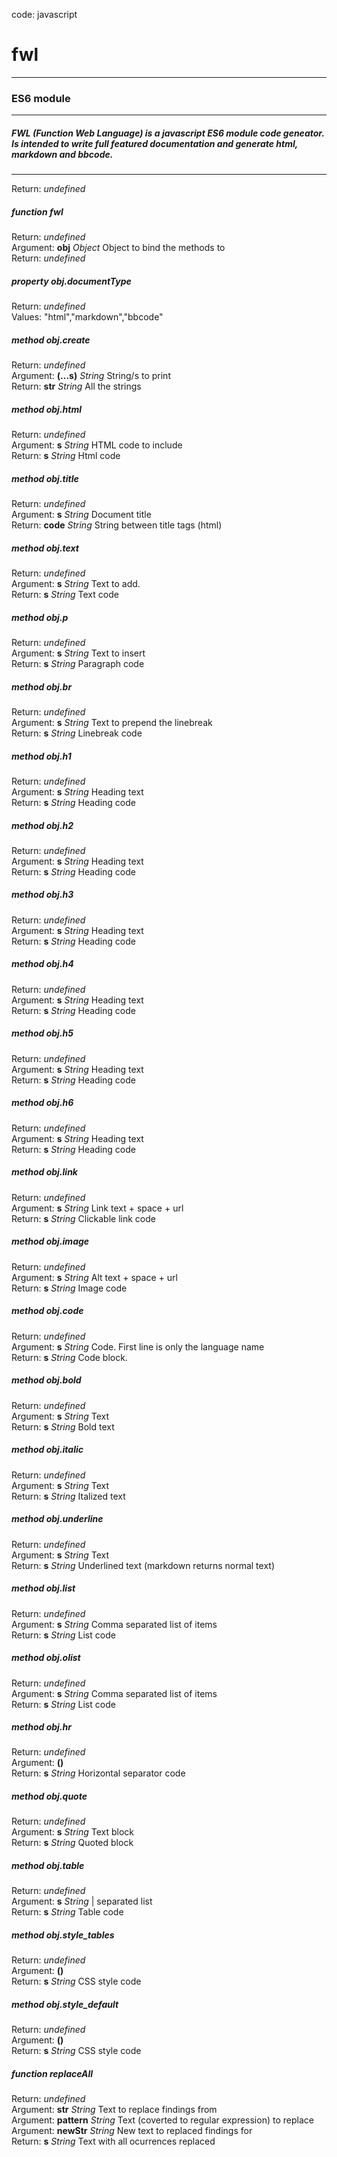   
code: javascript  
# fwl
---  
### ES6 module
---  
##### FWL (Function Web Language) is a javascript ES6 module code geneator. Is intended to write full featured documentation and generate html, markdown and bbcode.
---  
Return: _undefined_   
  
  
  
##### _function_ **fwl**  
Return: _undefined_   
Argument: **obj** _Object_   Object to bind the methods to  
Return: _undefined_   
  
  
  
##### _property_ **obj.documentType**  
Return: _undefined_   
Values: "html","markdown","bbcode"  
  
  
  
##### _method_ **obj.create**  
Return: _undefined_   
Argument: **(...s)** _String_   String/s to print  
Return: **str** _String_   All the strings  
  
  
  
##### _method_ **obj.html**  
Return: _undefined_   
Argument: **s** _String_   HTML code to include  
Return: **s** _String_   Html code  
  
  
  
##### _method_ **obj.title**  
Return: _undefined_   
Argument: **s** _String_   Document title  
Return: **code** _String_   String between title tags (html)  
  
  
  
##### _method_ **obj.text**  
Return: _undefined_   
Argument: **s** _String_   Text to add.  
Return: **s** _String_   Text code  
  
  
  
##### _method_ **obj.p**  
Return: _undefined_   
Argument: **s** _String_   Text to insert  
Return: **s** _String_   Paragraph code  
  
  
  
##### _method_ **obj.br**  
Return: _undefined_   
Argument: **s** _String_   Text to prepend the linebreak  
Return: **s** _String_   Linebreak code  
  
  
  
##### _method_ **obj.h1**  
Return: _undefined_   
Argument: **s** _String_   Heading text  
Return: **s** _String_   Heading code  
  
  
  
##### _method_ **obj.h2**  
Return: _undefined_   
Argument: **s** _String_   Heading text  
Return: **s** _String_   Heading code  
  
  
  
##### _method_ **obj.h3**  
Return: _undefined_   
Argument: **s** _String_   Heading text  
Return: **s** _String_   Heading code  
  
  
  
##### _method_ **obj.h4**  
Return: _undefined_   
Argument: **s** _String_   Heading text  
Return: **s** _String_   Heading code  
  
  
  
##### _method_ **obj.h5**  
Return: _undefined_   
Argument: **s** _String_   Heading text  
Return: **s** _String_   Heading code  
  
  
  
##### _method_ **obj.h6**  
Return: _undefined_   
Argument: **s** _String_   Heading text  
Return: **s** _String_   Heading code  
  
  
  
##### _method_ **obj.link**  
Return: _undefined_   
Argument: **s** _String_   Link text + space + url  
Return: **s** _String_   Clickable link code  
  
  
  
##### _method_ **obj.image**  
Return: _undefined_   
Argument: **s** _String_   Alt text + space + url  
Return: **s** _String_   Image code  
  
  
  
##### _method_ **obj.code**  
Return: _undefined_   
Argument: **s** _String_   Code. First line is only the language name  
Return: **s** _String_   Code block.  
  
  
  
##### _method_ **obj.bold**  
Return: _undefined_   
Argument: **s** _String_   Text  
Return: **s** _String_   Bold text  
  
  
  
##### _method_ **obj.italic**  
Return: _undefined_   
Argument: **s** _String_   Text  
Return: **s** _String_   Italized text  
  
  
  
##### _method_ **obj.underline**  
Return: _undefined_   
Argument: **s** _String_   Text  
Return: **s** _String_   Underlined text (markdown returns normal text)  
  
  
  
##### _method_ **obj.list**  
Return: _undefined_   
Argument: **s** _String_   Comma separated list of items  
Return: **s** _String_   List code  
  
  
  
##### _method_ **obj.olist**  
Return: _undefined_   
Argument: **s** _String_   Comma separated list of items  
Return: **s** _String_   List code  
  
  
  
##### _method_ **obj.hr**  
Return: _undefined_   
Argument: **()**  
Return: **s** _String_   Horizontal separator code  
  
  
  
##### _method_ **obj.quote**  
Return: _undefined_   
Argument: **s** _String_   Text block  
Return: **s** _String_   Quoted block  
  
  
  
##### _method_ **obj.table**  
Return: _undefined_   
Argument: **s** _String_   | separated list  
Return: **s** _String_   Table code  
  
  
  
##### _method_ **obj.style_tables**  
Return: _undefined_   
Argument: **()**  
Return: **s** _String_   CSS style code  
  
  
  
##### _method_ **obj.style_default**  
Return: _undefined_   
Argument: **()**  
Return: **s** _String_   CSS style code  
  
  
  
##### _function_ **replaceAll**  
Return: _undefined_   
Argument: **str** _String_   Text to replace findings from  
Argument: **pattern** _String_   Text (coverted to regular expression) to replace  
Argument: **newStr** _String_   New text to replaced findings for  
Return: **s** _String_   Text with all ocurrences replaced  

